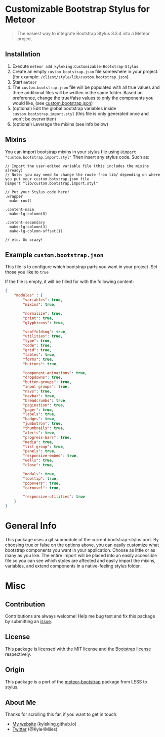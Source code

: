 Customizable Bootstrap Stylus for Meteor
========================================
> The easiest way to integrate Bootstrap Stylus 3.3.4 into a Meteor project

Installation
------------

1. Execute `meteor add kyleking:Customizable-Bootstrap-Stylus`
2. Create an empty `custom.bootstrap.json` file somewhere in your project. (for example: `/client/style/lib/custom.bootstrap.json`)
3. Start `meteor`
4. The `custom.bootstrap.json` file will be populated with all true values and three additional files will be written in the same folder. Based on preference, change the true/false values to only the components you would like, (see [custom.bootstrap.json](#custombootstrapjson))
4. (optional) Edit the global bootstrap variables inside `custom.bootstrap.import.styl` (this file is only generated once and won't be overwritten)
5. (optional) Leverage the mixins (see info below)

Mixins
------------------------------
You can import bootstrap mixins in your stylus file using `@import "custom.bootstrap.import.styl"`
Then insert any stylus code. Such as:

```styl
// Import the user-edited variable file (this includes the mixins already)
// Note: you may need to change the route from lib/ depending on where you put your custom.botstrap.json file
@import "lib/custom.bootstrap.import.styl"

// Put your Stylus code here!
.wrapper
  make-row()
  
.content-main
  make-lg-column(8)
  
.content-secondary
  make-lg-column(3)
  make-lg-column-offset(1)

// etc. Go crazy!
```


Example `custom.bootstrap.json`
------------------------------
This file is to configure which bootstrap parts you want in your project. Set those you like to `true`

If the file is empty, it will be filled for with the following content:
```JSON
{
	"modules" : {
		"variables": true,
		"mixins": true,

		"normalize": true,
		"print": true,
		"glyphicons": true,

		"scaffolding": true,
		"utilities": true,
		"type": true,
		"code": true,
		"grid": true,
		"tables": true,
		"forms": true,
		"buttons": true,

		"component-animations": true,
		"dropdowns": true,
		"button-groups": true,
		"input-groups": true,
		"navs": true,
		"navbar": true,
		"breadcrumbs": true,
		"pagination": true,
		"pager": true,
		"labels": true,
		"badges": true,
		"jumbotron": true,
		"thumbnails": true,
		"alerts": true,
		"progress-bars": true,
		"media": true,
		"list-group": true,
		"panels": true,
		"responsive-embed": true,
		"wells": true,
		"close": true,

		"modals": true,
		"tooltip": true,
		"popovers": true,
		"carousel": true,

		"responsive-utilities": true
	}
}

```


General Info
============
This package uses a git submodule of the current bootstrap-stylus port. By choosing true or false on the options above, you can easily customize what bootstrap components you want in your application. Choose as little or as many as you like. The entire import will be placed into an easily accessible file so you can see which styles are affected and easily import the mixins, variables, and extend components in a native-feeling stylus folder.

Misc
====

Contribution
-------

Contributions are always welcome! Help me bug test and fix this package by submitting an [issue][issue].

License
-------

This package is licensed with the MIT license and the [Bootstrap license](https://github.com/twbs/bootstrap/blob/v3.2.0/LICENSE) respectively.

Origin
------

This package is a port of the [meteor-bootstrap](https://github.com/Nemo64/meteor-bootstrap) package from LESS to stylus.

About Me
--------

Thanks for scrolling this far, if you want to get in touch:

 * [My website](http://kyleking.github.io) (kyleking.github.io)
 * [Twitter](http://twitter.com/Kyle4Miles) (@Kyle4Miles)

<!-- Links stored as variables -->

[issue]: https://github.com/KyleKing/Customizable-Bootstrap-Stylus/issues




